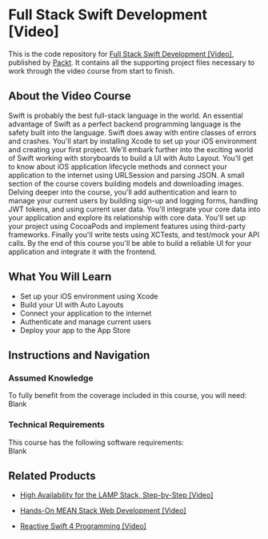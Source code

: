 # Full Stack Swift Development [Video]
This is the code repository for [Full Stack Swift Development [Video]](https://www.packtpub.com/web-development/full-stack-swift-development-video?utm_source=github&utm_medium=repository&utm_campaign=9781788838306), published by [Packt](https://www.packtpub.com/?utm_source=github). It contains all the supporting project files necessary to work through the video course from start to finish.
## About the Video Course
Swift is probably the best full-stack language in the world. An essential advantage of Swift as a perfect backend programming language is the safety built into the language. Swift does away with entire classes of errors and crashes. You'll start by installing Xcode to set up your iOS environment and creating your first project. We'll embark further into the exciting world of Swift working with storyboards to build a UI with Auto Layout. You'll get to know about iOS application lifecycle methods and connect your application to the internet using URLSession and parsing JSON. A small section of the course covers building models and downloading images. Delving deeper into the course, you'll add authentication and learn to manage your current users by building sign-up and logging forms, handling JWT tokens, and using current user data. You'll integrate your core data into your application and explore its relationship with core data. You'll set up your project using CocoaPods and implement features using third-party frameworks. Finally you'll write tests using XCTests, and test/mock your API calls. By the end of this course you'll be able to build a reliable UI for your application and integrate it with the frontend.

<H2>What You Will Learn</H2>
<DIV class=book-info-will-learn-text>
<UL>
<LI>Set up your iOS environment using Xcode 
<LI>Build your UI with Auto Layouts 
<LI>Connect your application to the internet 
<LI>Authenticate and manage current users 
<LI>Deploy your app to the App Store </LI></UL></DIV>

## Instructions and Navigation
### Assumed Knowledge
To fully benefit from the coverage included in this course, you will need:<br/>
Blank
### Technical Requirements
This course has the following software requirements:<br/>
Blank

## Related Products
* [High Availability for the LAMP Stack, Step-by-Step [Video]](https://www.packtpub.com/application-development/high-availability-lamp-stack-step-step-video?utm_source=github&utm_medium=repository&utm_campaign=9781789804256)

* [Hands-On MEAN Stack Web Development [Video]](https://www.packtpub.com/web-development/hands-mean-stack-web-development-video?utm_source=github&utm_medium=repository&utm_campaign=9781789345254)

* [Reactive Swift 4 Programming [Video]](https://www.packtpub.com/application-development/reactive-swift-4-programming-video?utm_source=github&utm_medium=repository&utm_campaign=9781787124745)

